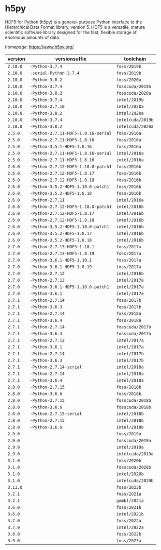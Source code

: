 # h5py

HDF5 for Python (h5py) is a general-purpose Python interface to the Hierarchical Data Format library,  version 5. HDF5 is a versatile, mature scientific software library designed for the fast, flexible storage of enormous  amounts of data.

*homepage*: <https://www.h5py.org/>

version | versionsuffix | toolchain
--------|---------------|----------
``2.10.0`` | ``-Python-3.7.4`` | ``foss/2019b``
``2.10.0`` | ``-serial-Python-3.7.4`` | ``foss/2019b``
``2.10.0`` | ``-Python-3.8.2`` | ``foss/2020a``
``2.10.0`` | ``-Python-3.7.4`` | ``fosscuda/2019b``
``2.10.0`` | ``-Python-3.8.2`` | ``fosscuda/2020a``
``2.10.0`` | ``-Python-3.7.4`` | ``intel/2019b``
``2.10.0`` | ``-Python-2.7.18`` | ``intel/2020a``
``2.10.0`` | ``-Python-3.8.2`` | ``intel/2020a``
``2.10.0`` | ``-Python-3.7.4`` | ``intelcuda/2019b``
``2.10.0`` | ``-Python-3.8.2`` | ``intelcuda/2020a``
``2.5.0`` | ``-Python-2.7.11-HDF5-1.8.16-serial`` | ``foss/2016a``
``2.5.0`` | ``-Python-2.7.11-HDF5-1.8.16`` | ``foss/2016a``
``2.5.0`` | ``-Python-3.5.1-HDF5-1.8.16`` | ``foss/2016a``
``2.5.0`` | ``-Python-2.7.11-HDF5-1.8.16-serial`` | ``intel/2016a``
``2.5.0`` | ``-Python-2.7.11-HDF5-1.8.16`` | ``intel/2016a``
``2.6.0`` | ``-Python-2.7.12-HDF5-1.10.0-patch1`` | ``foss/2016b``
``2.6.0`` | ``-Python-2.7.12-HDF5-1.8.17`` | ``foss/2016b``
``2.6.0`` | ``-Python-2.7.12-HDF5-1.8.18`` | ``foss/2016b``
``2.6.0`` | ``-Python-3.5.2-HDF5-1.10.0-patch1`` | ``foss/2016b``
``2.6.0`` | ``-Python-3.5.2-HDF5-1.8.18`` | ``foss/2016b``
``2.6.0`` | ``-Python-2.7.11`` | ``intel/2016a``
``2.6.0`` | ``-Python-2.7.12-HDF5-1.10.0-patch1`` | ``intel/2016b``
``2.6.0`` | ``-Python-2.7.12-HDF5-1.8.17`` | ``intel/2016b``
``2.6.0`` | ``-Python-2.7.12-HDF5-1.8.18`` | ``intel/2016b``
``2.6.0`` | ``-Python-3.5.2-HDF5-1.10.0-patch1`` | ``intel/2016b``
``2.6.0`` | ``-Python-3.5.2-HDF5-1.8.17`` | ``intel/2016b``
``2.6.0`` | ``-Python-3.5.2-HDF5-1.8.18`` | ``intel/2016b``
``2.7.0`` | ``-Python-2.7.13-HDF5-1.10.1`` | ``foss/2017a``
``2.7.0`` | ``-Python-2.7.13-HDF5-1.8.19`` | ``foss/2017a``
``2.7.0`` | ``-Python-3.6.1-HDF5-1.10.1`` | ``foss/2017a``
``2.7.0`` | ``-Python-3.6.1-HDF5-1.8.19`` | ``foss/2017a``
``2.7.0`` | ``-Python-2.7.12`` | ``intel/2016b``
``2.7.0`` | ``-Python-2.7.13`` | ``intel/2017a``
``2.7.0`` | ``-Python-3.6.1-HDF5-1.10.0-patch1`` | ``intel/2017a``
``2.7.0`` | ``-Python-3.6.1`` | ``intel/2017a``
``2.7.1`` | ``-Python-2.7.14`` | ``foss/2017b``
``2.7.1`` | ``-Python-3.6.3`` | ``foss/2017b``
``2.7.1`` | ``-Python-2.7.14`` | ``foss/2018a``
``2.7.1`` | ``-Python-3.6.4`` | ``foss/2018a``
``2.7.1`` | ``-Python-2.7.14`` | ``fosscuda/2017b``
``2.7.1`` | ``-Python-3.6.3`` | ``fosscuda/2017b``
``2.7.1`` | ``-Python-2.7.13`` | ``intel/2017a``
``2.7.1`` | ``-Python-3.6.1`` | ``intel/2017a``
``2.7.1`` | ``-Python-2.7.14`` | ``intel/2017b``
``2.7.1`` | ``-Python-3.6.3`` | ``intel/2017b``
``2.7.1`` | ``-Python-2.7.14-serial`` | ``intel/2018a``
``2.7.1`` | ``-Python-2.7.14`` | ``intel/2018a``
``2.7.1`` | ``-Python-3.6.4`` | ``intel/2018a``
``2.8.0`` | ``-Python-2.7.15`` | ``foss/2018b``
``2.8.0`` | ``-Python-3.6.6`` | ``foss/2018b``
``2.8.0`` | ``-Python-2.7.15`` | ``fosscuda/2018b``
``2.8.0`` | ``-Python-3.6.6`` | ``fosscuda/2018b``
``2.8.0`` | ``-Python-2.7.15-serial`` | ``intel/2018b``
``2.8.0`` | ``-Python-2.7.15`` | ``intel/2018b``
``2.8.0`` | ``-Python-3.6.6`` | ``intel/2018b``
``2.9.0`` |  | ``foss/2019a``
``2.9.0`` |  | ``fosscuda/2019a``
``2.9.0`` |  | ``intel/2019a``
``2.9.0`` |  | ``intelcuda/2019a``
``3.1.0`` |  | ``foss/2020b``
``3.1.0`` |  | ``fosscuda/2020b``
``3.1.0`` |  | ``intel/2020b``
``3.1.0`` |  | ``intelcuda/2020b``
``3.11.0`` |  | ``foss/2023b``
``3.2.1`` |  | ``foss/2021a``
``3.2.1`` |  | ``gomkl/2021a``
``3.6.0`` |  | ``foss/2021b``
``3.6.0`` |  | ``intel/2021b``
``3.7.0`` |  | ``foss/2022a``
``3.7.0`` |  | ``intel/2022a``
``3.8.0`` |  | ``foss/2022b``
``3.9.0`` |  | ``foss/2023a``

